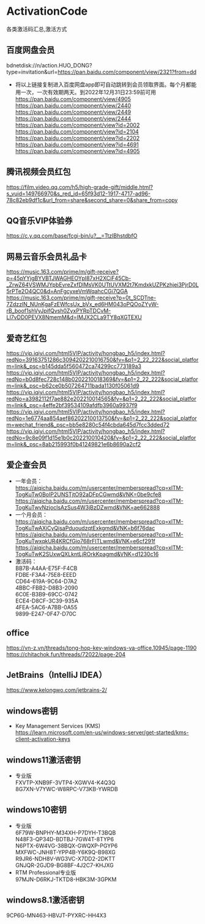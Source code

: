 # ActivationCode
各类激活码汇总,激活方式

## 百度网盘会员
bdnetdisk://n/action.HUO_DONG?type=invitation&url=https://pan.baidu.com/component/view/2321?from=dd  
* 将以上链接复制进入百度网盘app即可自动跳转到会员领取界面。每个月都能用一次，一次有效期两天。到2022年12月31日23:59前可用  
https://pan.baidu.com/component/view/4905  
https://pan.baidu.com/component/view/2440  
https://pan.baidu.com/component/view/2449  
https://pan.baidu.com/component/view/2444  
https://pan.baidu.com/component/view?id=2002  
https://pan.baidu.com/component/view?id=2104  
https://pan.baidu.com/component/view?id=2202  
https://pan.baidu.com/component/view?id=4691  
https://pan.baidu.com/component/view?id=4905  

## 腾讯视频会员红包
https://film.video.qq.com/h5/high-grade-gift/middle.html?s_vuid=149766970&s_red_id=65f93d12-1917-4717-ad96-78c82eb9df1c&url_from=share&second_share=0&share_from=copy  

## QQ音乐VIP体验券  
https://c.y.qq.com/base/fcgi-bin/u?__=TtzIBhstdbfO  

## 网易云音乐会员礼品卡  
https://music.163.com/prime/m/gift-receive?p=45pYYjgBYVBTJWAGHEOYpI87xH2XCiF45Cb-_ZrwZ64VSWMJYpbEvreZxfDlMsVK0UTtUVXM2t7KmdxkUZPKzhjei3PjrD0L5rPTe2O4QC0&d=AnFgcyxeVmWqahcCGi7QGA  
https://music.163.com/prime/m/gift-receive?p=0t_SCDTne-7ZdzzlN_NUnKgaFzEWfcsUx_bVx_ed6HM043oPQOoZYyW-rB_boof1shVyJpifQvsh0ZyxPYRpTDCvM-LI7vDD0PEVX8NmemM&d=IMJX2CLa9TY8qXGTEXU  

## 爱奇艺红包
https://vip.iqiyi.com/html5VIP/activity/hongbao_h5/index.html?redNo=39163751286c3094202210016750&fv=&p1=2_22_222&social_platform=link&_psc=b145dda5f560472ca74299cc773189a3  
https://vip.iqiyi.com/html5VIP/activity/hongbao_h5/index.html?redNo=b0d8fec728c148b0202210018369&fv=&p1=2_22_222&social_platform=link&_psc=b62ce0b507264711bada1130f05061d9  
https://vip.iqiyi.com/html5VIP/activity/hongbao_h5/index.html?redNo=a3982112f7ae882e202210014565&fv=&p1=2_22_222&social_platform=link&_psc=4effe2bf39534109afdfb3960a9937f9  
https://vip.iqiyi.com/html5VIP/activity/hongbao_h5/index.html?redNo=1e6774aa854aef86202210013750&fv=&p1=2_22_222&social_platform=wechat_friend&_psc=bb5e8280c54f4cbda645d7fcc3dded72  
https://vip.iqiyi.com/html5VIP/activity/hongbao_h5/index.html?redNo=9c8e09f1d15e1b0c202210010420&fv=&p1=2_22_222&social_platform=link&_psc=8ab215993f0b41249821e6b8690a2cf2  

## 爱企查会员
* 一年会员：  
https://aiqicha.baidu.com/m/usercenter/memberspread?cq=xlTM-TogKuTw0BoIP2UNSTjtO92aDFpCGwmd&VNK=0be9cfe8
https://aiqicha.baidu.com/m/usercenter/memberspread?cq=xlTM-TogKuTwvNzjoclsAzSus4W3jBzDZwmd&VNK=ae662888
* 一个月会员：  
https://aiqicha.baidu.com/m/usercenter/memberspread?cq=xlTM-TogKuTwAXiCyQjsaPduoudzqtExkgmd&VNK=b6f76dac
https://aiqicha.baidu.com/m/usercenter/memberspread?cq=xlTM-TogKuTwxqkUR4KRCfGio768rFlTLwmd&VNK=e6cf291f
https://aiqicha.baidu.com/m/usercenter/memberspread?cq=xlTM-TogKuTwK2SUxwQXLkntLjROrkKpagmd&VNK=d1230c16
* 激活码：  
BB7B-A4AA-E75F-F4CB  
FDBE-F3A4-75E8-EEED  
CD64-619A-9C64-D7A2  
4BBC-FBB2-D8B3-2090  
6C0E-B3B9-69CC-0742  
ECE4-D8CF-3C39-935A  
4FEA-5AC6-A7BB-0A55  
9899-E247-0F47-D70C  

## office  
https://vn-z.vn/threads/tong-hop-key-windows-va-office.10945/page-1190  
https://chitachok.fun/threads/72022/page-204  

## JetBrains（IntelliJ IDEA）
https://www.kelongwo.com/jetbrains-2/  

## windows密钥  
* Key Management Services (KMS)  
https://learn.microsoft.com/en-us/windows-server/get-started/kms-client-activation-keys  

## windows11激活密钥
* 专业版  
FXVTP-XNB9F-3VTP4-XGWV4-K4Q3Q  
8G7XN-V7YWC-W8RPC-V73KB-YWRDB  

## windows10密钥   
* 专业版  
6F79W-BNPHY-M34XH-P7DYH-T3BQB  
N48F3-QP34D-BDTBJ-7GW4T-8TYP6  
N6PTX-6W4VG-38BQX-GWQXP-PGYP6  
MXFWC-JNH8T-YPP4B-Y6K9Q-B98XG  
R9JR6-NDH8V-WG3VC-X7DD2-2DKTT  
GNJQR-2GJD9-BG8BF-4J2C7-KHJXG  
* RTM Professional专业版  
97MJN-D6RKJ-TKTD8-HBK3M-3GPKM 

## windows8.1激活密钥
9CP6G-MN463-HBVJT-PYXRC-HH4X3  
